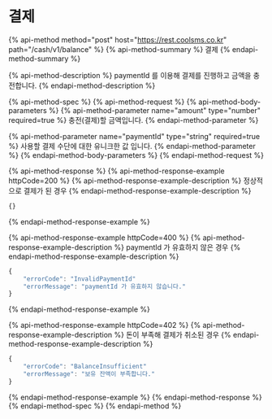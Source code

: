 # 결제

{% api-method method="post" host="https://rest.coolsms.co.kr" path="/cash/v1/balance" %}
{% api-method-summary %}
결제
{% endapi-method-summary %}

{% api-method-description %}
paymentId 를 이용해 결제를 진행하고 금액을 충전합니다.
{% endapi-method-description %}

{% api-method-spec %}
{% api-method-request %}
{% api-method-body-parameters %}
{% api-method-parameter name="amount" type="number" required=true %}
충전\(결제\)할 금액입니다.
{% endapi-method-parameter %}

{% api-method-parameter name="paymentId" type="string" required=true %}
사용할 결제 수단에 대한 유니크한 값 입니다.
{% endapi-method-parameter %}
{% endapi-method-body-parameters %}
{% endapi-method-request %}

{% api-method-response %}
{% api-method-response-example httpCode=200 %}
{% api-method-response-example-description %}
정상적으로 결제가 된 경우
{% endapi-method-response-example-description %}

```javascript
{}
```
{% endapi-method-response-example %}

{% api-method-response-example httpCode=400 %}
{% api-method-response-example-description %}
paymentId 가 유효하지 않은 경우
{% endapi-method-response-example-description %}

```javascript
{
    "errorCode": "InvalidPaymentId"
    "errorMessage": "paymentId 가 유효하지 않습니다."
}
```
{% endapi-method-response-example %}

{% api-method-response-example httpCode=402 %}
{% api-method-response-example-description %}
돈이 부족해 결제가 취소된 경우
{% endapi-method-response-example-description %}

```javascript
{
    "errorCode": "BalanceInsufficient"
    "errorMessage": "보유 잔액이 부족합니다."
}
```
{% endapi-method-response-example %}
{% endapi-method-response %}
{% endapi-method-spec %}
{% endapi-method %}

